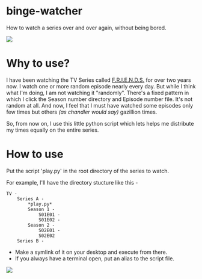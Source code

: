 # binge-watcher
How to watch a series over and over again, without being bored.

<img src="http://geekandsundry.com/wp-content/uploads/2015/05/binge-watching-3.jpg">

# Why to use?
I have been watching the TV Series called <a href="http://www.thetoptens.com/sitcoms/" target="_blank">F.R.I.E.N.D.S.</a> for over two years now. I watch one or more random episode nearly every day. But while I think what I'm doing, I am not watching it "randomly". There's a fixed pattern in which I click the Season number directory and Episode number file. It's not random at all. And now, I feel that I must have watched some episodes only few times but others *(as chandler would say)* gazillion times.

So, from now on, I use this little python script which lets helps me distribute my times equally on the entire series.

# How to use
Put the script 'play.py' in the root directory of the series to watch.

For example, I'll have the directory stucture like this -

    TV -
        Series A -
            *play.py*
            Season 1 -
                S01E01 -
                S01E02 -
            Season 2 -
                S02E01 -
                S02E02
        Series B -

 - Make a symlink of it on your desktop and execute from there.
 - If you always have a terminal open, put an alias to the script file.

<img src="http://cdn2.business2community.com/wp-content/uploads/2014/08/friendship44.gif">